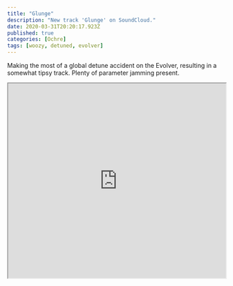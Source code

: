 ```yaml
---
title: "Glunge"
description: "New track 'Glunge' on SoundCloud."
date: 2020-03-31T20:20:17.923Z
published: true
categories: [Ochre]
tags: [woozy, detuned, evolver]
---
```


Making the most of a global detune accident on the Evolver, resulting in a somewhat tipsy track. Plenty of parameter jamming present.

<iframe width="100%" height="450" src="https://w.soundcloud.com/player/?url=https%3A//api.soundcloud.com/tracks/776423377&amp;auto_play=false&amp;hide_related=false&amp;show_comments=true&amp;show_user=true&amp;show_reposts=false&amp;visual=true"></iframe>